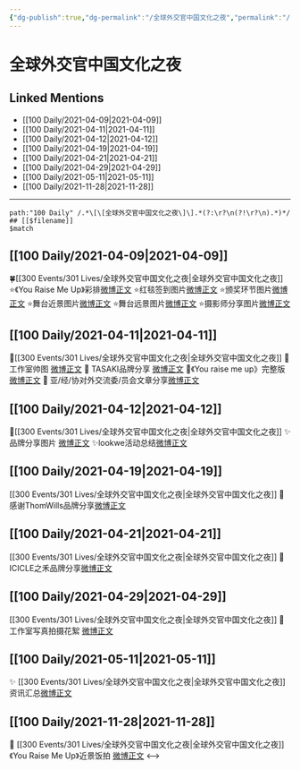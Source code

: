 ```yaml
---
{"dg-publish":true,"dg-permalink":"/全球外交官中国文化之夜","permalink":"/全球外交官中国文化之夜/","created":"2022-12-23T11:05:56.000+08:00","updated":"2023-04-10T16:17:04.439+08:00"}
---
```


# 全球外交官中国文化之夜

## Linked Mentions
- [[100 Daily/2021-04-09\|2021-04-09]]
- [[100 Daily/2021-04-11\|2021-04-11]]
- [[100 Daily/2021-04-12\|2021-04-12]]
- [[100 Daily/2021-04-19\|2021-04-19]]
- [[100 Daily/2021-04-21\|2021-04-21]]
- [[100 Daily/2021-04-29\|2021-04-29]]
- [[100 Daily/2021-05-11\|2021-05-11]]
- [[100 Daily/2021-11-28\|2021-11-28]]


---

```expander
path:"100 Daily" /.*\[\[全球外交官中国文化之夜\]\].*(?:\r?\n(?!\r?\n).*)*/
## [[$filename]]
$match
```
## [[100 Daily/2021-04-09\|2021-04-09]]
🍀[[300 Events/301 Lives/全球外交官中国文化之夜\|全球外交官中国文化之夜]]
⭐《You Raise Me Up》彩排[微博正文](https://m.weibo.cn/6466290670/4624238121585193)
⭐红毯签到图片[微博正文](https://m.weibo.cn/6466290670/4624207147702068)
⭐颁奖环节图片[微博正文](https://m.weibo.cn/6466290670/4624211173183344)
⭐舞台近景图片[微博正文](https://m.weibo.cn/6466290670/4624211471502807)
⭐舞台远景图片[微博正文](https://m.weibo.cn/6466290670/4624213446758186)
⭐摄影师分享图片[微博正文](https://m.weibo.cn/6466290670/4624213790689742)
## [[100 Daily/2021-04-11\|2021-04-11]]
🌟[[300 Events/301 Lives/全球外交官中国文化之夜\|全球外交官中国文化之夜]]
🌿 工作室帅图 [微博正文](https://m.weibo.cn/6466290670/4624863673189206)
🌿 TASAKI品牌分享 [微博正文](https://m.weibo.cn/6466290670/4624863753667790)
🌿《You raise me up》完整版[微博正文](https://m.weibo.cn/6466290670/4624919143383388)
🌿 亚/经/协对外交流委/员会文章分享[微博正文](https://m.weibo.cn/6466290670/4624838993642163)
## [[100 Daily/2021-04-12\|2021-04-12]]
🌟[[300 Events/301 Lives/全球外交官中国文化之夜\|全球外交官中国文化之夜]]
✨品牌分享图片 [微博正文](https://m.weibo.cn/6466290670/4625188094478772)
✨lookwe活动总结[微博正文](https://m.weibo.cn/6466290670/4625253176705429)
## [[100 Daily/2021-04-19\|2021-04-19]]
[[300 Events/301 Lives/全球外交官中国文化之夜\|全球外交官中国文化之夜]]
🌟 感谢ThomWills品牌分享[微博正文](https://m.weibo.cn/6466290670/4627828219842190)

## [[100 Daily/2021-04-21\|2021-04-21]]
[[300 Events/301 Lives/全球外交官中国文化之夜\|全球外交官中国文化之夜]]
🌟 ICICLE之禾品牌分享[微博正文](https://m.weibo.cn/6466290670/4628425690580247)
## [[100 Daily/2021-04-29\|2021-04-29]]
[[300 Events/301 Lives/全球外交官中国文化之夜\|全球外交官中国文化之夜]]
💫 工作室写真拍摄花絮 [微博正文](https://m.weibo.cn/6466290670/4631432854505341)
## [[100 Daily/2021-05-11\|2021-05-11]]
✨ [[300 Events/301 Lives/全球外交官中国文化之夜\|全球外交官中国文化之夜]]资讯汇总[微博正文](https://m.weibo.cn/6466290670/4635814778902250)
## [[100 Daily/2021-11-28\|2021-11-28]]
💫 [[300 Events/301 Lives/全球外交官中国文化之夜\|全球外交官中国文化之夜]]《You Raise Me Up》近景饭拍 [微博正文](https://weibo.com/detail/4708500196822168)
<-->